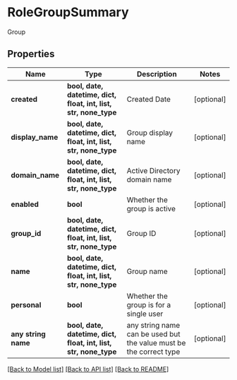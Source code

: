 # RoleGroupSummary

Group

## Properties
Name | Type | Description | Notes
------------ | ------------- | ------------- | -------------
**created** | **bool, date, datetime, dict, float, int, list, str, none_type** | Created Date | [optional] 
**display_name** | **bool, date, datetime, dict, float, int, list, str, none_type** | Group display name | [optional] 
**domain_name** | **bool, date, datetime, dict, float, int, list, str, none_type** | Active Directory domain name | [optional] 
**enabled** | **bool** | Whether the group is active | [optional] 
**group_id** | **bool, date, datetime, dict, float, int, list, str, none_type** | Group ID | [optional] 
**name** | **bool, date, datetime, dict, float, int, list, str, none_type** | Group name | [optional] 
**personal** | **bool** | Whether the group is for a single user | [optional] 
**any string name** | **bool, date, datetime, dict, float, int, list, str, none_type** | any string name can be used but the value must be the correct type | [optional]

[[Back to Model list]](../README.md#documentation-for-models) [[Back to API list]](../README.md#documentation-for-api-endpoints) [[Back to README]](../README.md)


